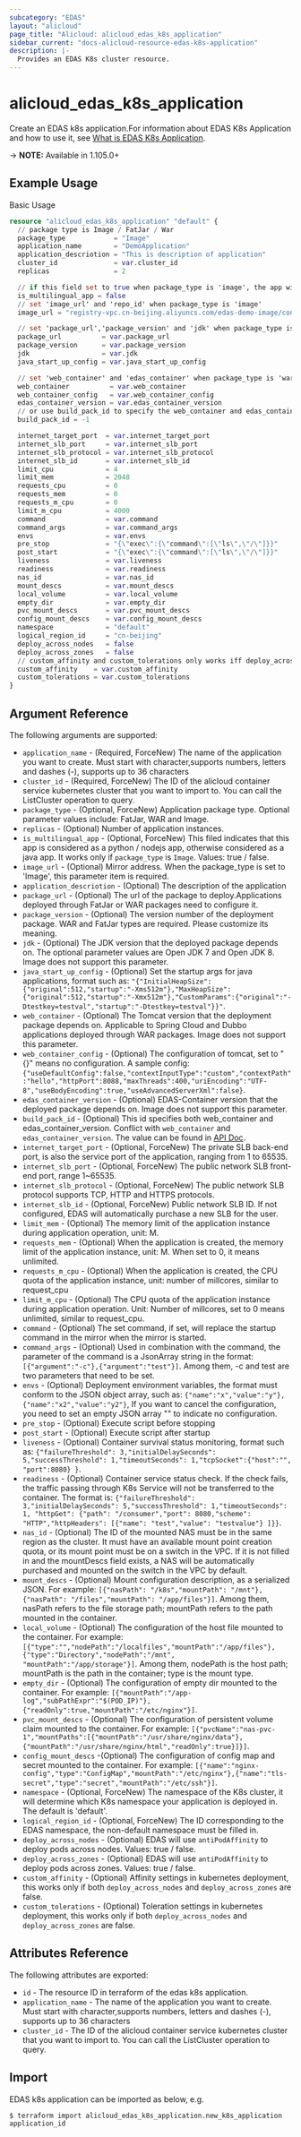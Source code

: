 ```yaml
---
subcategory: "EDAS"
layout: "alicloud"
page_title: "Alicloud: alicloud_edas_k8s_application"
sidebar_current: "docs-alicloud-resource-edas-k8s-application"
description: |-
  Provides an EDAS K8s cluster resource.
---
```


# alicloud\_edas\_k8s\_application

Create an EDAS k8s application.For information about EDAS K8s Application and how to use it, see [What is EDAS K8s Application](https://www.alibabacloud.com/help/doc-detail/85029.htm). 

-> **NOTE:** Available in 1.105.0+

## Example Usage

Basic Usage

```terraform
resource "alicloud_edas_k8s_application" "default" {
  // package type is Image / FatJar / War
  package_type            = "Image"
  application_name        = "DemoApplication"
  application_descriotion = "This is description of application"
  cluster_id              = var.cluster_id
  replicas                = 2

  // if this field set to true when package_type is 'image', the app will be treated as a python / nodejs app, defalut(false) will be treated as a java app
  is_multilingual_app = false
  // set 'image_url' and 'repo_id' when package_type is 'image'
  image_url = "registry-vpc.cn-beijing.aliyuncs.com/edas-demo-image/consumer:1.0"

  // set 'package_url','package_version' and 'jdk' when package_type is not 'image'
  package_url          = var.package_url
  package_version      = var.package_version
  jdk                  = var.jdk
  java_start_up_config = var.java_start_up_config

  // set 'web_container' and 'edas_container' when package_type is 'war'
  web_container          = var.web_container
  web_container_config   = var.web_container_config
  edas_container_version = var.edas_container_version
  // or use build_pack_id to specify the web_container and edas_container
  build_pack_id = -1

  internet_target_port  = var.internet_target_port
  internet_slb_port     = var.internet_slb_port
  internet_slb_protocol = var.internet_slb_protocol
  internet_slb_id       = var.internet_slb_id
  limit_cpu             = 4
  limit_mem             = 2048
  requests_cpu          = 0
  requests_mem          = 0
  requests_m_cpu        = 0
  limit_m_cpu           = 4000
  command               = var.command
  command_args          = var.command_args
  envs                  = var.envs
  pre_stop              = "{\"exec\":{\"command\":[\"ls\",\"/\"]}}"
  post_start            = "{\"exec\":{\"command\":[\"ls\",\"/\"]}}"
  liveness              = var.liveness
  readiness             = var.readiness
  nas_id                = var.nas_id
  mount_descs           = var.mount_descs
  local_volume          = var.local_volume
  empty_dir             = var.empty_dir
  pvc_mount_descs       = var.pvc_mount_descs
  config_mount_descs    = var.config_mount_descs
  namespace             = "default"
  logical_region_id     = "cn-beijing"
  deploy_across_nodes   = false
  deploy_across_zones   = false
  // custom_affinity and custom_tolerations only works iff deploy_across_nodes and deploy_across_zones are both false
  custom_affinity    = var.custom_affinity
  custom_tolerations = var.custom_tolerations
}
```

## Argument Reference

The following arguments are supported:

* `application_name` - (Required, ForceNew) The name of the application you want to create. Must start with character,supports numbers, letters and dashes (-), supports up to 36 characters
* `cluster_id` - (Required, ForceNew) The ID of the alicloud container service kubernetes cluster that you want to import to. You can call the ListCluster operation to query.
* `package_type` - (Optional, ForceNew) Application package type. Optional parameter values include: FatJar, WAR and Image.
* `replicas` - (Optional) Number of application instances.
* `is_multilingual_app` - (Optional, ForceNew) This filed indicates that this app is considered as a python / nodejs app, otherwise considered as a java app. It works only if `package_type` is `Image`. Values: true / false.
* `image_url` - (Optional) Mirror address. When the package_type is set to 'Image', this parameter item is required.
* `application_descriotion` - (Optional) The description of the application
* `package_url` - (Optional) The url of the package to deploy.Applications deployed through FatJar or WAR packages need to configure it.
* `package_version` - (Optional) The version number of the deployment package. WAR and FatJar types are required. Please customize its meaning.
* `jdk` - (Optional) The JDK version that the deployed package depends on. The optional parameter values are Open JDK 7 and Open JDK 8. Image does not support this parameter.
* `java_start_up_config` - (Optional) Set the startup args for java applications, format such as: `"{"InitialHeapSize":{"original":512,"startup":"-Xms512m"},"MaxHeapSize":{"original":512,"startup":"-Xmx512m"},"CustomParams":{"original":"-Dtestkey=testval","startup":"-Dtestkey=testval"}}"`.
* `web_container` - (Optional) The Tomcat version that the deployment package depends on. Applicable to Spring Cloud and Dubbo applications deployed through WAR packages. Image does not support this parameter.
* `web_container_config` - (Optional) The configuration of tomcat, set to "{}" means no configuration. A sample config: `{"useDefaultConfig":false,"contextInputType":"custom","contextPath":"hello","httpPort":8088,"maxThreads":400,"uriEncoding":"UTF-8","useBodyEncoding":true,"useAdvancedServerXml":false}`.
* `edas_container_version` - (Optional) EDAS-Container version that the deployed package depends on. Image does not support this parameter.
* `build_pack_id` - (Optional) This id specifies both web_container and edas_container_version. Conflict with `web_container` and `edas_container_version`. The value can be found in [API Doc](https://help.aliyun.com/document_detail/423222.htm).
* `internet_target_port` - (Optional, ForceNew) The private SLB back-end port, is also the service port of the application, ranging from 1 to 65535.
* `internet_slb_port` - (Optional, ForceNew) The public network SLB front-end port, range 1~65535.
* `internet_slb_protocol` - (Optional, ForceNew) The public network SLB protocol supports TCP, HTTP and HTTPS protocols.
* `internet_slb_id` - (Optional, ForceNew) Public network SLB ID. If not configured, EDAS will automatically purchase a new SLB for the user.
* `limit_mem` - (Optional) The memory limit of the application instance during application operation, unit: M.
* `requests_mem` - (Optional) When the application is created, the memory limit of the application instance, unit: M. When set to 0, it means unlimited. 
* `requests_m_cpu` - (Optional) When the application is created, the CPU quota of the application instance, unit: number of millcores, similar to request_cpu
* `limit_m_cpu` - (Optional)  The CPU quota of the application instance during application operation. Unit: Number of millcores, set to 0 means unlimited, similar to request_cpu.
* `command` - (Optional) The set command, if set, will replace the startup command in the mirror when the mirror is started.
* `command_args` - (Optional) Used in combination with the command, the parameter of the command is a JsonArray string in the format: `[{"argument":"-c"},{"argument":"test"}]`. Among them, -c and test are two parameters that need to be set. 
* `envs` - (Optional)  Deployment environment variables, the format must conform to the JSON object array, such as: `{"name":"x","value":"y"},{"name":"x2","value":"y2"}`, If you want to cancel the configuration, you need to set an empty JSON array "" to indicate no configuration.
* `pre_stop` - (Optional) Execute script before stopping
* `post_start` - (Optional) Execute script after startup
* `liveness` - (Optional) Container survival status monitoring, format such as: `{"failureThreshold": 3,"initialDelaySeconds": 5,"successThreshold": 1,"timeoutSeconds": 1,"tcpSocket":{"host":"", "port":8080} }`.
* `readiness` - (Optional) Container service status check. If the check fails, the traffic passing through K8s Service will not be transferred to the container. The format is: `{"failureThreshold": 3,"initialDelaySeconds": 5,"successThreshold": 1,"timeoutSeconds": 1, "httpGet": {"path": "/consumer","port": 8080,"scheme": "HTTP","httpHeaders": [{"name": "test","value": "testvalue"} ]}}`.
* `nas_id` - (Optional) The ID of the mounted NAS must be in the same region as the cluster. It must have an available mount point creation quota, or its mount point must be on a switch in the VPC. If it is not filled in and the mountDescs field exists, a NAS will be automatically purchased and mounted on the switch in the VPC by default.
* `mount_descs` - (Optional) Mount configuration description, as a serialized JSON. For example: `[{"nasPath": "/k8s","mountPath": "/mnt"},{"nasPath": "/files","mountPath": "/app/files"}]`. Among them, nasPath refers to the file storage path; mountPath refers to the path mounted in the container.
* `local_volume` - (Optional) The configuration of the host file mounted to the container. For example: `[{"type":"","nodePath":"/localfiles","mountPath":"/app/files"},{"type":"Directory","nodePath":"/mnt", "mountPath":"/app/storage"}]`. Among them, nodePath is the host path; mountPath is the path in the container; type is the mount type.
* `empty_dir` - (Optional) The configuration of empty dir mounted to the container. For example: `[{"mountPath":"/app-log","subPathExpr":"$(POD_IP)"},{"readOnly":true,"mountPath":"/etc/nginx"}]`.
* `pvc_mount_descs` - (Optional) The configuration of persistent volume claim mounted to the container. For example: `[{"pvcName":"nas-pvc-1","mountPaths":[{"mountPath":"/usr/share/nginx/data"},{"mountPath":"/usr/share/nginx/html","readOnly":true}]}]`.
* `config_mount_descs` -(Optional) The configuration of config map and secret mounted to the container. For example: `[{"name":"nginx-config","type":"ConfigMap","mountPath":"/etc/nginx"},{"name":"tls-secret","type":"secret","mountPath":"/etc/ssh"}]`.
* `namespace` - (Optional, ForceNew) The namespace of the K8s cluster, it will determine which K8s namespace your application is deployed in. The default is 'default'.
* `logical_region_id` - (Optional, ForceNew) The ID corresponding to the EDAS namespace, the non-default namespace must be filled in.
* `deploy_across_nodes` - (Optional) EDAS will use `antiPodAffinity` to deploy pods across nodes. Values: true / false.
* `deploy_across_zones` - (Optional) EDAS will use `antiPodAffinity` to deploy pods across zones. Values: true / false.
* `custom_affinity` - (Optional) Affinity settings in kubernetes deployment, this works only if both `deploy_across_nodes` and `deploy_across_zones` are false.
* `custom_tolerations` - (Optional) Toleration settings in kubernetes deployment, this works only if both `deploy_across_nodes` and `deploy_across_zones` are false.


## Attributes Reference

The following attributes are exported:

* `id` - The resource ID in terraform of the edas k8s application.
* `application_name` - The name of the application you want to create. Must start with character,supports numbers, letters and dashes (-), supports up to 36 characters
* `cluster_id` - The ID of the alicloud container service kubernetes cluster that you want to import to. You can call the ListCluster operation to query.

## Import

EDAS k8s application can be imported as below, e.g.

```
$ terraform import alicloud_edas_k8s_application.new_k8s_application application_id
```
